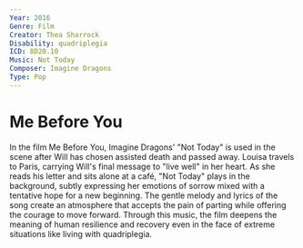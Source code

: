 ```yaml
---
Year: 2016
Genre: Film
Creator: Thea Sharrock
Disability: quadriplegia
ICD: 8D20.10
Music: Not Today
Composer: Imagine Dragons
Type: Pop
---
```


# Me Before You

In the film Me Before You, Imagine Dragons' "Not Today" is used in the scene after Will has chosen assisted death and passed away. Louisa travels to Paris, carrying Will's final message to "live well" in her heart. As she reads his letter and sits alone at a café, "Not Today" plays in the background, subtly expressing her emotions of sorrow mixed with a tentative hope for a new beginning. The gentle melody and lyrics of the song create an atmosphere that accepts the pain of parting while offering the courage to move forward. Through this music, the film deepens the meaning of human resilience and recovery even in the face of extreme situations like living with quadriplegia.
